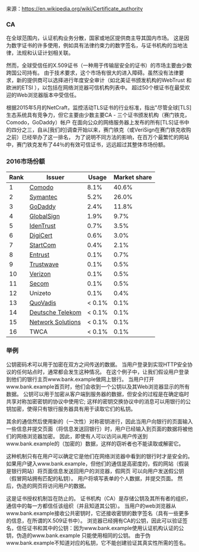 来源：https://en.wikipedia.org/wiki/Certificate_authority

### CA

在全球范围内，认证机构业务分散，国家或地区提供商主导其国内市场。 这是因为数字证书的许多使用，例如具有法律约束力的数字签名，与证书机构的当地法律，法规和认证计划相关联。

然而，全球受信任的X.509证书（一种用于传输层安全的证书）的市场主要由少数跨国公司持有。 由于技术要求，这个市场有很大的进入障碍。虽然没有法律要求，新的提供商可以选择进行年度安全审计（如北美证书颁发机构的WebTrust 和欧洲的ETSI ），以包括在网络浏览器可信机构列表中。 超过50个根证书在最受欢迎的Web浏览器版本中受信任。

根据2015年5月的NetCraft，监控活动TLS证书的行业标准，指出"尽管全球[TLS]生态系统具有竞争力，但它主要由少数主要CA - 三个证书颁发机构（赛门铁克，Comodo，GoDaddy）帐户 在面向公众的网络服务器上发布的所有[TLS]证书中的四分之三，自从[我们的]调查开始以来，赛门铁克（或VeriSign在赛门铁克收购之前）已经举办了这一排名， 为了说明不同方法的影响，在百万个最繁忙的网站中，赛门铁克发布了44％的有效可信证书，远远超过其整体市场份额。

### 2016市场份额

| Rank | Issuer                                   | Usage  | Market share |
| ---- | ---------------------------------------- | ------ | ------------ |
| 1    | [Comodo](https://en.wikipedia.org/wiki/Comodo_Group) | 8.1%   | 40.6%        |
| 2    | [Symantec](https://en.wikipedia.org/wiki/Symantec) | 5.2%   | 26.0%        |
| 3    | [GoDaddy](https://en.wikipedia.org/wiki/GoDaddy) | 2.4%   | 11.8%        |
| 4    | [GlobalSign](https://en.wikipedia.org/wiki/GlobalSign) | 1.9%   | 9.7%         |
| 5    | [IdenTrust](https://en.wikipedia.org/wiki/IdenTrust) | 0.7%   | 3.5%         |
| 6    | [DigiCert](https://en.wikipedia.org/wiki/DigiCert) | 0.6%   | 3.0%         |
| 7    | [StartCom](https://en.wikipedia.org/wiki/StartCom) | 0.4%   | 2.1%         |
| 8    | [Entrust](https://en.wikipedia.org/wiki/Entrust) | 0.1%   | 0.7%         |
| 9    | [Trustwave](https://en.wikipedia.org/wiki/Trustwave_Holdings) | 0.1%   | 0.5%         |
| 10   | [Verizon](https://en.wikipedia.org/wiki/Verizon_Communications) | 0.1%   | 0.5%         |
| 11   | [Secom](https://en.wikipedia.org/wiki/Secom) | 0.1%   | 0.5%         |
| 12   | Unizeto                                  | 0.1%   | 0.4%         |
| 13   | [QuoVadis](https://en.wikipedia.org/wiki/QuoVadis) | < 0.1% | 0.1%         |
| 14   | [Deutsche Telekom](https://en.wikipedia.org/wiki/Deutsche_Telekom) | < 0.1% | 0.1%         |
| 15   | [Network Solutions](https://en.wikipedia.org/wiki/Network_Solutions) | < 0.1% | 0.1%         |
| 16   | TWCA                                     | < 0.1% | 0.1%         |

### 举例

公钥密码术可以用于加密在双方之间传送的数据。 当用户登录到实现HTTP安全协议的任何站点时，通常都会发生这种情况。 在这个例子中，让我们假设用户登录到他们的银行主页www.bank.example做网上银行。 当用户打开www.bank.example首页时，他们会收到一个公钥以及其Web浏览器显示的所有数据。 公钥可以用于加密从客户端到服务器的数据，但安全的过程是在确定临时共享对称加密密钥的协议中使用它; 这样的密钥交换协议中的消息可以用银行的公钥加密，使得只有银行服务器具有用于读取它们的私钥。

其余的通信然后使用新的（一次性）对称密钥进行，因此当用户向银行的页面输入一些信息并提交页面（将信息发送回银行）时，用户已经输入到页面的数据将被他们的网络浏览器加密。 因此，即使有人可以访问从用户传送到www.bank.example的（加密的）数据，这样的窃听者也不能读取或解密它。

这种机制只有在用户可以确定它是他们在网络浏览器中看到的银行时才是安全的。 如果用户键入www.bank.example，但他们的通信是高密度的，假的网站（假装是银行网站）将页面信息发送回用户的浏览器，假网页 可以向用户发送假公钥（假冒网站拥有匹配的私钥）。 用户将填写表单的个人数据，并提交页面。 然后，伪造的网页将访问用户的数据。

这是证书授权机制旨在防止的。 证书机构（CA）是存储公钥及其所有者的组织，通信中的每一方都信任该组织（并且知道其公钥）。 当用户的web浏览器从www.bank.example接收公共密钥时，它还接收密钥的数字签名（具有一些更多的信息，在所谓的X.509证书中）。 浏览器已经拥有CA的公钥，因此可以验证签名，信任证书和其中的公钥：因为www.bank.example使用认证机构认证的公钥，伪造的www.bank.example 只能使用相同的公钥。 由于伪www.bank.example不知道对应的私钥，它不能创建验证其真实性所需的签名。

### 


